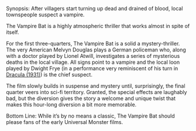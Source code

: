 Synopsis: After villagers start turning up dead and drained of blood, local townspeople suspect a vampire.

The Vampire Bat is a highly atmospheric thriller that works almost in spite of itself.

For the first three-quarters, The Vampire Bat is a solid a mystery-thriller.  The very American Melvyn Douglas plays a German policeman who, along with a doctor played by Lionel Atwill, investigates a series of mysterious deaths in the local village.  All signs point to a vampire and the local loon played by Dwight Frye (in a performance very reminiscent of his turn in <a href="/browse/reviews/dracula-1931/">Dracula (1931)</a>) is the chief suspect. 

The film slowly builds in suspense and mystery until, surprisingly, the final quarter veers into sci-fi territory.  Granted, the special effects are laughably bad, but the diversion gives the story a welcome and unique twist that makes this hour-long diversion a bit more memorable.

Bottom Line: While it’s by no means a classic, The Vampire Bat should please fans of the early Universal Monster films.